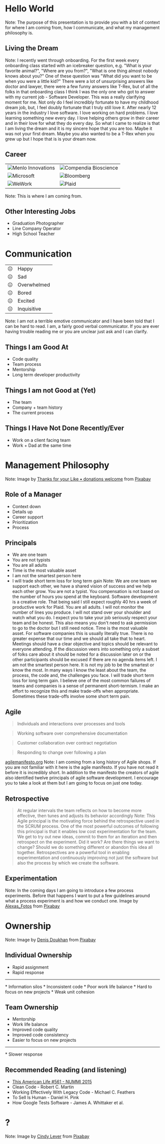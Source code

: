 # Hello World <!-- .element style="font-family: monospace; color: limegreen" -->
Note: The purpose of this presentation is to provide you with a bit of context for where I am
coming from, how I communicate, and what my management philosophy is.


## Living the Dream
<!-- .slide: data-background="images/self.png" -->
Note: I recently went through onboarding. For the first week every onboarding class started with an
icebreaker question, e.g. "What is your favorite animal?", "Where are you from?", "What is one thing
almost nobody knows about you?" One of these question was "What did you want to be when you were a
little kid?" There were a lot of unsurprising answers like doctor and lawyer, there were a few funny
answers like T-Rex, but of all the folks in that onboarding class I think I was the only one who got
to answer with my current job - Software Developer. This was a really clarifying moment for me. Not
only do I feel incredibly fortunate to have my childhood dream job, but, I feel doubly fortunate
that I truly still love it. After nearly 12 years in the industry I love software. I love working on
hard problems. I love learning something new every day. I love helping others grow in their career
and in their love for what they do every day. So what I came to realize is that I am living the
dream and it is my sincere hope that you are too. Maybe it was not your first dream. Maybe you also
wanted to be a T-Rex when you grew up but I hope that is is your dream now.


## Career
|                                             |                                                     |
| ------------------------------------------- | --------------------------------------------------- | 
| ![Menlo Innovations](images/menlo_logo.png) | ![Compendia Bioscience](images/compendia_logo.jpeg) |
| ![Microsoft](images/msft.png)               | ![Bloomberg](images/bloomberg.svg)                  |
| ![WeWork](images/wework.png)                | ![Plaid](images/plaid.png)                          |

<!-- .element id="career-table" -->
Note:  This is where I am coming from.


## Other Interesting Jobs

* Graduation Photographer
* Line Company Operator
* High School Teacher


# Communication
|           |             |
| --------- | ----------- |
| &#x1F610; | Happy       | 
| &#x1F610; | Sad         | 
| &#x1F610; | Overwhelmed | 
| &#x1F610; | Bored       | 
| &#x1F610; | Excited     | 
| &#x1F610; | Inquisitive | 
Note: I am not a terrible emotive communicator and I have been told that I can be hard to read. I
am, a fairly good verbal communicator. If you are ever having trouble reading me or you are unclear
just ask and I can clarify.


## Things I am Good At
* Code quality
* Team process
* Mentorship
* Long term developer productivity


## Things I am not Good at (Yet)
* The team
* Company + team history
* The current process


## Things I Have Not Done Recently/Ever

* Work on a client facing team
* Work + Dad at the same time



# Management Philosophy
<!-- .slide: data-background="images/watercolour-1325656_1920.jpg" -->
Note: Image by <a href="https://pixabay.com/users/stux-12364/?utm_source=link-attribution&amp;utm_medium=referral&amp;utm_campaign=image&amp;utm_content=1325656">Thanks for your Like • donations welcome</a> from <a href="https://pixabay.com/?utm_source=link-attribution&amp;utm_medium=referral&amp;utm_campaign=image&amp;utm_content=1325656">Pixabay</a>


## Role of a Manager
* Context down
* Details up
* Career support
* Prioritization
* Process


## Principals
* We are one team
* You are not typists
* You are all adults
* Time is the most valuable asset
* I am not the smartest person here
* I will trade short term loss for long term gain
Note: We are one team we support each other, we have a shared vision of success and we help each
other grow. 
You are not a typist. You compensation is not based on the number of hours you spend at
the keyboard. Software development is a creative role. That being said I still expect roughly 40 hrs
a week of productive work for Plaid.
You are all adults. I will not monitor the number of lines you produce. I will not stand over your
shoulder and watch what you do. I expect you to take your job seriously respect your team and be
honest. This also means you don't need to ask permission to go to the doctor but I still need
notice.
Time is the most valuable asset. For software companies this is usually literally true. There is no
greater expense that our time and we should all take that to heart. Meetings should have a clear
objective and topics should be relevant to everyone attending. If the discussion veers into
something only a subset of folks care about it should be noted for a discussion later on or the
other participants should be excused if there are no agenda items left.
I am not the smartest person here. It is not my job to be the smartest or know the most. In many
ways I know the least about the team, the process, the code and, the challenges you face.
I will trade short term loss for long term gain. I believe one of the most common failures of teams
and companies is a sense of permanent short-termism. I make an effort to recognize this and make
trade-offs when appropriate. Sometimes these trade-offs involve some short term pain.


## Agile
> Individuals and interactions over processes and tools

> Working software over comprehensive documentation

> Customer collaboration over contract negotiation

> Responding to change over following a plan

<!-- .element style="width: unset" -->
[agilemanifesto.org](agilemanifesto.org)
Note: I am coming from a long history of Agile shops. If you are not familiar with it here is the
agile manifesto. If you have not read it before it is incredibly short. In addition to the manifesto
the creators of agile also identified twelve principals of agile software development. I encourage
you to take a look at them but I am going to focus on just one today.


## Retrospective
<!-- .slide: data-background="images/rear-view-mirror-835085_1920.jpg" -->
> At regular intervals the team reflects on how to become more effective, then tunes and adjusts its
> behavior accordingly
Note: This Agile principal is the motivating force behind the retrospective used in the SCRUM
process. One of the most powerful outcomes of following this principal is that it enables low cost
experimentation for the team. We get to try out new ideas, commit to them for an iteration and then
retrospect on the experiment. Did it work? Are there things we want to change? Should we do
something different or abandon this idea all together. Retrospectives are a powerful tool in
enabling experimentation and continuously improving not just the software but also the process by
which we create the software.


## Experimentation
<!-- .slide: data-background="images/light-bulb-4409109_1920.jpg" -->
Note: In the coming days I am going to introduce a few process experiments. Before that happens I
want to put a few guidelines around what a process experiment is and how we conduct one.
Image by <a href="https://pixabay.com/users/Alexas_Fotos-686414/?utm_source=link-attribution&amp;utm_medium=referral&amp;utm_campaign=image&amp;utm_content=4409109">Alexas_Fotos</a> from <a href="https://pixabay.com/?utm_source=link-attribution&amp;utm_medium=referral&amp;utm_campaign=image&amp;utm_content=4409109">Pixabay</a>


# Ownership
<!-- .slide: data-background="images/atlas-1164424_1920.jpg" -->
Note: Image by <a href="https://pixabay.com/users/ddouk-607002/?utm_source=link-attribution&amp;utm_medium=referral&amp;utm_campaign=image&amp;utm_content=1164424">Denis Doukhan</a> from <a href="https://pixabay.com/?utm_source=link-attribution&amp;utm_medium=referral&amp;utm_campaign=image&amp;utm_content=1164424">Pixabay</a>


## Individual Ownership
* Rapid assignment
* Rapid response
<hr/>
* Information silos
* Inconsistent code
* Poor work life balance
* Hard to focus on new projects
* Weak unit cohesion


## Team Ownership
* Mentorship
* Work life balance
* Improved code quality
* Improved code consistency
* Easier to focus on new projects
<hr/> 
* Slower response



## Recommended Reading (and listening)
<!-- .slide: class="contrast-bg" data-background="images/books-1655783_1280.jpg" -->
* [This American Life #561 - NUMMI 2015](https://www.thisamericanlife.org/561/nummi-2015)
* Clean Code - Robert C. Martin
* Working Effectively With Legacy Code - Michael C. Feathers
* To Sell Is Human - Daniel H. Pink
* How Google Tests Software - James A. Whittaker et al.


# ?
<!-- .slide: data-background="images/sunset-1373171_1920.jpg" -->
Note: Image by <a href="https://pixabay.com/users/Cleverpix-2508959/?utm_source=link-attribution&amp;utm_medium=referral&amp;utm_campaign=image&amp;utm_content=1373171">Cindy Lever</a> from <a href="https://pixabay.com/?utm_source=link-attribution&amp;utm_medium=referral&amp;utm_campaign=image&amp;utm_content=1373171">Pixabay</a>
